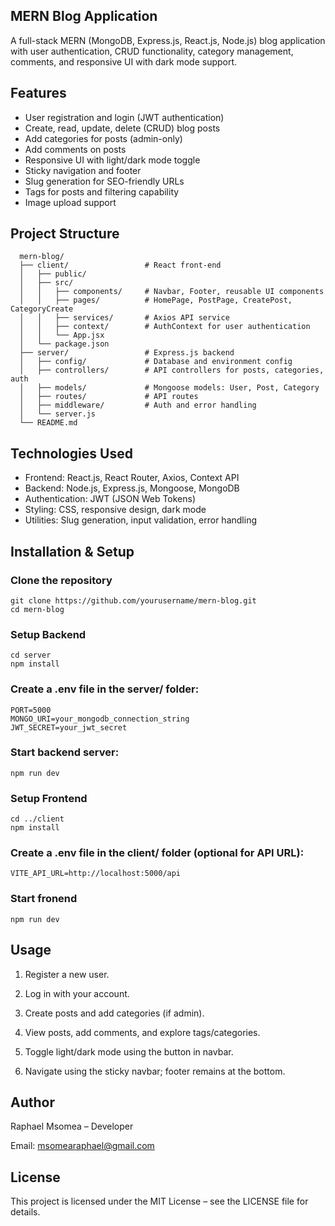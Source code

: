 ## MERN Blog Application

A full-stack MERN (MongoDB, Express.js, React.js, Node.js) blog application with user authentication, CRUD functionality, category management, comments, and responsive UI with dark mode support.

## Features

* User registration and login (JWT authentication)
* Create, read, update, delete (CRUD) blog posts
* Add categories for posts (admin-only)
* Add comments on posts
* Responsive UI with light/dark mode toggle
* Sticky navigation and footer
* Slug generation for SEO-friendly URLs
* Tags for posts and filtering capability
* Image upload support

## Project Structure
      mern-blog/
      ├── client/                 # React front-end
      │   ├── public/
      │   ├── src/
      │   │   ├── components/     # Navbar, Footer, reusable UI components
      │   │   ├── pages/          # HomePage, PostPage, CreatePost, CategoryCreate
      │   │   ├── services/       # Axios API service
      │   │   ├── context/        # AuthContext for user authentication
      │   │   └── App.jsx
      │   └── package.json
      ├── server/                 # Express.js backend
      │   ├── config/             # Database and environment config
      │   ├── controllers/        # API controllers for posts, categories, auth
      │   ├── models/             # Mongoose models: User, Post, Category
      │   ├── routes/             # API routes
      │   ├── middleware/         # Auth and error handling
      │   └── server.js
      └── README.md

## Technologies Used

* Frontend: React.js, React Router, Axios, Context API
* Backend: Node.js, Express.js, Mongoose, MongoDB
* Authentication: JWT (JSON Web Tokens)
* Styling: CSS, responsive design, dark mode
* Utilities: Slug generation, input validation, error handling

## Installation & Setup
### Clone the repository
```
git clone https://github.com/yourusername/mern-blog.git
cd mern-blog
```
### Setup Backend
```
cd server
npm install
```
### Create a .env file in the server/ folder:
```
PORT=5000
MONGO_URI=your_mongodb_connection_string
JWT_SECRET=your_jwt_secret
```
### Start backend server:
```
npm run dev
```
### Setup Frontend
```
cd ../client
npm install
```
### Create a .env file in the client/ folder (optional for API URL):
```
VITE_API_URL=http://localhost:5000/api
```
### Start fronend
```
npm run dev
```

## Usage

1. Register a new user.

2. Log in with your account.

3. Create posts and add categories (if admin).

4. View posts, add comments, and explore tags/categories.

5. Toggle light/dark mode using the button in navbar.

6. Navigate using the sticky navbar; footer remains at the bottom.

## Author

Raphael Msomea – Developer

Email: msomearaphael@gmail.com

##  License

This project is licensed under the MIT License – see the LICENSE file for details.